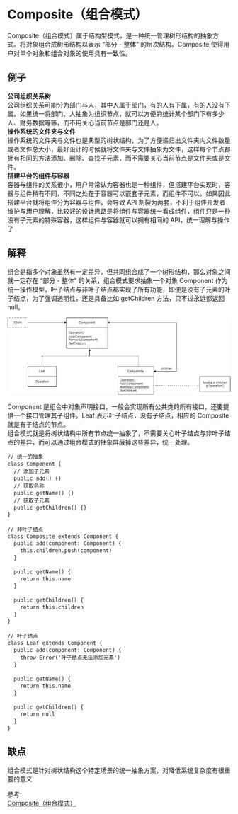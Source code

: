 # Composite（组合模式）  
Composite（组合模式）属于结构型模式，是一种统一管理树形结构的抽象方式。将对象组合成树形结构以表示 “部分 - 整体” 的层次结构。Composite 使得用户对单个对象和组合对象的使用具有一致性。  

## 例子
**公司组织关系树**  
公司组织关系可能分为部门与人，其中人属于部门，有的人有下属，有的人没有下属。如果统一将部门、人抽象为组织节点，就可以方便的统计某个部门下有多少人、财务数据等等，而不用关心当前节点是部门还是人。  
**操作系统的文件夹与文件**  
操作系统的文件夹与文件也是典型的树状结构，为了方便递归出文件夹内文件数量或者文件总大小，最好设计的时候就将文件夹与文件抽象为文件，这样每个节点都拥有相同的方法添加、删除、查找子元素，而不需要关心当前节点是文件夹或是文件。  
**搭建平台的组件与容器**  
容器与组件的关系很小，用户常常认为容器也是一种组件，但搭建平台实现时，容器与组件稍有不同，不同之处在于容器可以嵌套子元素，而组件不可以。如果因此搭建平台就将组件分为容器与组件，会导致 API 割裂为两套，不利于组件开发者维护与用户理解，比较好的设计思路是将组件与容器统一看成组件，组件只是一种没有子元素的特殊容器，这样组件与容器就可以拥有相同的 API，统一理解与操作了
## 解释
组合是指多个对象虽然有一定差异，但共同组合成了一个树形结构，那么对象之间就一定存在 “部分 - 整体” 的关系，组合模式要求抽象一个对象 Component 作为统一操作模型，叶子结点与非叶子结点都实现了所有功能，即便是没有子元素的叶子结点，为了强调透明性，还是具备比如 getChildren 方法，只不过永远都返回 null。

![image](./../../assets/images/design%20patterns/Composite%20combination.png)  

Component 是组合中对象声明接口，一般会实现所有公共类的所有接口，还要提供一个接口管理其子组件。Leaf 表示叶子结点，没有子结点，相应的 Composite 就是有子结点的节点。  
组合模式就是将树状结构中所有节点统一抽象了，不需要关心叶子结点与非叶子结点的差异，而可以通过组合模式的抽象屏蔽掉这些差异，统一处理。  
``` 
// 统一的抽象
class Component {
  // 添加子元素
  public add() {}
  // 获取名称
  public getName() {}
  // 获取子元素
  public getChildren() {}
}

// 非叶子结点
class Composite extends Component {
  public add(component: Component) {
    this.children.push(component)
  }

  public getName() {
    return this.name
  }

  public getChildren() {
    return this.children
  }
}

// 叶子结点
class Leaf extends Component {
  public add(component: Component) {
    throw Error('叶子结点无法添加元素')
  }

  public getName() {
    return this.name
  }

  public getChildren() {
    return null
  }
}
```
## 缺点
组合模式是针对树状结构这个特定场景的统一抽象方案，对降低系统复杂度有很重要的意义

参考:  
[Composite（组合模式）](https://github.com/ascoders/weekly/blob/master/%E8%AE%BE%E8%AE%A1%E6%A8%A1%E5%BC%8F/174.%E7%B2%BE%E8%AF%BB%E3%80%8A%E8%AE%BE%E8%AE%A1%E6%A8%A1%E5%BC%8F%20-%20Composite%20%E7%BB%84%E5%90%88%E6%A8%A1%E5%BC%8F%E3%80%8B.md)
